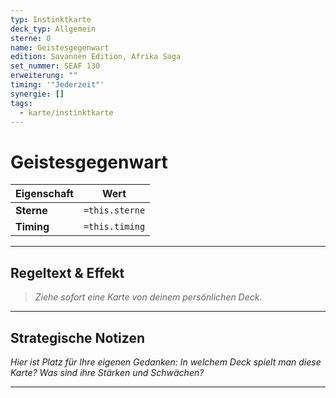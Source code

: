 ```yaml
---
typ: Instinktkarte
deck_typ: Allgemein
sterne: 0
name: Geistesgegenwart
edition: Savannen Edition, Afrika Saga
set_nummer: SEAF 130
erweiterung: ""
timing: '"Jederzeit"'
synergie: []
tags:
  - karte/instinktkarte
---
```


# Geistesgegenwart

| Eigenschaft | Wert |
|---|---|
| **Sterne** | `=this.sterne` |
| **Timing** | `=this.timing` |

---
## Regeltext & Effekt

> *Ziehe sofort eine Karte von deinem persönlichen Deck.*

---
## Strategische Notizen

*Hier ist Platz für Ihre eigenen Gedanken: In welchem Deck spielt man diese Karte? Was sind ihre Stärken und Schwächen?*

---
